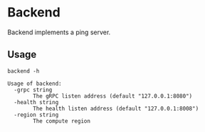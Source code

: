 # Backend

Backend implements a ping server.

## Usage

```
backend -h
```

```
Usage of backend:
  -grpc string
    	The gRPC listen address (default "127.0.0.1:8080")
  -health string
    	The health listen address (default "127.0.0.1:8008")
  -region string
    	The compute region
```
